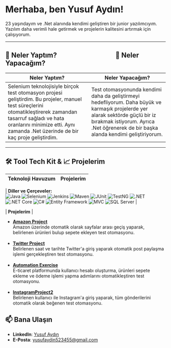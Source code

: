 # Merhaba, ben Yusuf Aydın!  

23 yaşındayım ve .Net alanında kendimi geliştiren bir junior yazılımcıyım. Yazılım daha verimli hale getirmek ve projelerin kalitesini artırmak için çalışıyorum.  

---


## 🚀 Neler Yaptım? &nbsp; &nbsp; &nbsp; &nbsp; &nbsp; &nbsp; &nbsp; &nbsp; &nbsp;  &nbsp; &nbsp;  &nbsp; &nbsp; &nbsp; &nbsp; &nbsp;  &nbsp; &nbsp; 🌱 Neler Yapacağım?

| **Neler Yaptım?** | **Neler Yapacağım?** |
|-------------------|----------------------|
| Selenium teknolojisiyle birçok test otomasyon projesi geliştirdim. Bu projeler, manuel test süreçlerini otomatikleştirerek zamandan tasarruf sağladı ve hata oranlarını minimize etti. Aynı zamanda .Net üzerinde de bir kaç proje geliştirdim. | Test otomasyonunda kendimi daha da geliştirmeyi hedefliyorum. Daha büyük ve karmaşık projelerde yer alarak sektörde güçlü bir iz bırakmak istiyorum. Ayrıca .Net öğrenerek de bir başka alanda kendimi geliştiriyorum.

---


## 🛠️ Tool Tech Kit & 📈 Projelerim

| **Teknoloji Havuzum** | **Projelerim** |
|-------------------|----------------|

| **Diller ve Çerçeveler:** <br> 
![Java](https://img.shields.io/badge/Java-ED8B00?style=for-the-badge&logo=java&logoColor=white) 
![Selenium](https://img.shields.io/badge/Selenium-43B02A?style=for-the-badge&logo=selenium&logoColor=white) 
![Jenkins](https://img.shields.io/badge/Jenkins-D24939?style=for-the-badge&logo=jenkins&logoColor=white) 
![Maven](https://img.shields.io/badge/Maven-C71A36?style=for-the-badge&logo=apache-maven&logoColor=white) 
![JUnit](https://img.shields.io/badge/JUnit-25A162?style=for-the-badge&logo=junit5&logoColor=white) 
![TestNG](https://img.shields.io/badge/TestNG-E34F26?style=for-the-badge&logo=apache&logoColor=white) 
![.NET](https://img.shields.io/badge/.NET-512BD4?style=for-the-badge&logo=dotnet&logoColor=white) 
![.NET Core](https://img.shields.io/badge/.NET_Core-512BD4?style=for-the-badge&logo=dotnet&logoColor=white) 
![C#](https://img.shields.io/badge/C%23-239120?style=for-the-badge&logo=c-sharp&logoColor=white) 
![Entity Framework](https://img.shields.io/badge/Entity_Framework-68217A?style=for-the-badge&logo=ef&logoColor=white) 
![MVC](https://img.shields.io/badge/ASP.NET_MVC-5C2D91?style=for-the-badge&logo=dotnet&logoColor=white) 
![SQL Server](https://img.shields.io/badge/SQL_Server-CC2927?style=for-the-badge&logo=microsoftsqlserver&logoColor=white) 
| 

| **Projelerim** |

- **[Amazon Project](https://github.com/Yusufaydinnn/AmazonProject)** <br> Amazon üzerinde otomatik olarak sayfalar arası geçiş yaparak, belirlenen ürünleri bulup sepete ekleyen test otomasyonu. <br><br> 
- **[Twitter Project](https://github.com/Yusufaydinnn/twitterproject)** <br> Belirlenen saat ve tarihte Twitter'a giriş yaparak otomatik post paylaşma işlemi gerçekleştiren test otomasyonu. <br><br> 
- **[Automation Exercise](https://github.com/Yusufaydinnn/AutomationExercise)** <br> E-ticaret platformunda kullanıcı hesabı oluşturma, ürünleri sepete ekleme ve ödeme işlemi yapma adımlarını otomatikleştiren test otomasyonu. <br><br> 
- **[InstagramProject2](https://github.com/Yusufaydinnn/instagramproject2)** <br> Belirlenen kullanıcı ile Instagram'a giriş yaparak, tüm gönderilerini otomatik olarak beğenen test otomasyonu. 




## 📫 Bana Ulaşın  

- **LinkedIn**: [Yusuf Aydın](https://www.linkedin.com/in/yusuf-ayd%C4%B1n-a61541218/)  
- **E-Posta**: yusufaydin523455@gmail.com

